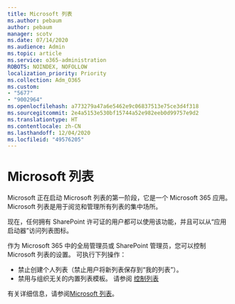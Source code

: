 ```yaml
---
title: Microsoft 列表
ms.author: pebaum
author: pebaum
manager: scotv
ms.date: 07/14/2020
ms.audience: Admin
ms.topic: article
ms.service: o365-administration
ROBOTS: NOINDEX, NOFOLLOW
localization_priority: Priority
ms.collection: Adm_O365
ms.custom:
- "5677"
- "9002964"
ms.openlocfilehash: a773279a47a6e5462e9c06837513e75ce3d4f318
ms.sourcegitcommit: 2e4a5153e530bf15744a52e982eeb0d99757e9d2
ms.translationtype: HT
ms.contentlocale: zh-CN
ms.lasthandoff: 12/04/2020
ms.locfileid: "49576205"
---
```

# <a name="microsoft-lists"></a>Microsoft 列表

Microsoft 正在启动 Microsoft 列表的第一阶段，它是一个 Microsoft 365 应用。 Microsoft 列表是用于阅览和管理所有列表的集中场所。  
  
现在，任何拥有 SharePoint 许可证的用户都可以使用该功能，并且可以从“应用启动器”访问列表图标。

作为 Microsoft 365 中的全局管理员或 SharePoint 管理员，您可以控制 Microsoft 列表的设置。 可执行下列操作：

- 禁止创建个人列表（禁止用户将新列表保存到“我的列表”）。
- 禁用与组织无关的内置列表模板。
请参阅 [控制列表](https://docs.microsoft.com/sharepoint/control-lists)

有关详细信息，请参阅[Microsoft 列表](https://aka.ms/microsoftlists)。
